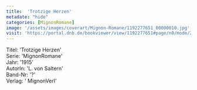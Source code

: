 ```yaml
---
title:  'Trotzige Herzen'
metadate: "hide"
categories: [MignonRomane]
image: '/assets/images/coverart/Mignon-Romane/1192277651_00000010.jpg'
visit: 'https://portal.dnb.de/bookviewer/view/1192277651#page/n0/mode/2up'
---
```

Titel: 'Trotzige Herzen' <br>
Serie: 'MignonRomane' <br>
Jahr: '1915' <br>
AutorIn: 'L. von Saltern' <br>
Band-Nr: '?' <br>
Verlag: ' MignonVerl'